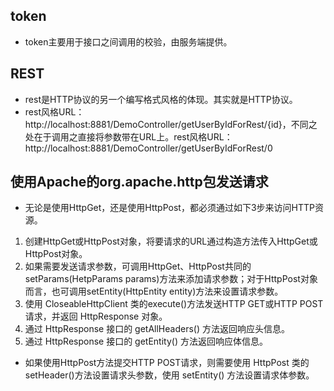 ## token
- token主要用于接口之间调用的校验，由服务端提供。

## REST
- rest是HTTP协议的另一个编写格式风格的体现。其实就是HTTP协议。
- rest风格URL：http://localhost:8881/DemoController/getUserByIdForRest/{id}，不同之处在于调用之直接将参数带在URL上。rest风格URL：http://localhost:8881/DemoController/getUserByIdForRest/0


## 使用Apache的org.apache.http包发送请求
- 无论是使用HttpGet，还是使用HttpPost，都必须通过如下3步来访问HTTP资源。
1. 创建HttpGet或HttpPost对象，将要请求的URL通过构造方法传入HttpGet或HttpPost对象。
2. 如果需要发送请求参数，可调用HttpGet、HttpPost共同的setParams(HetpParams params)方法来添加请求参数；对于HttpPost对象而言，也可调用setEntity(HttpEntity entity)方法来设置请求参数。
2. 使用 CloseableHttpClient 类的execute()方法发送HTTP GET或HTTP POST请求，并返回 HttpResponse 对象。
3. 通过 HttpResponse 接口的 getAllHeaders() 方法返回响应头信息。
3. 通过 HttpResponse 接口的 getEntity() 方法返回响应体信息。
- 如果使用HttpPost方法提交HTTP POST请求，则需要使用 HttpPost 类的setHeader()方法设置请求头参数，使用 setEntity() 方法设置请求体参数。

